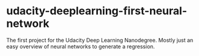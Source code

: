 # udacity-deeplearning-first-neural-network
The first project for the Udacity Deep Learning Nanodegree.  Mostly just an easy overview of neural networks to generate a regression.
